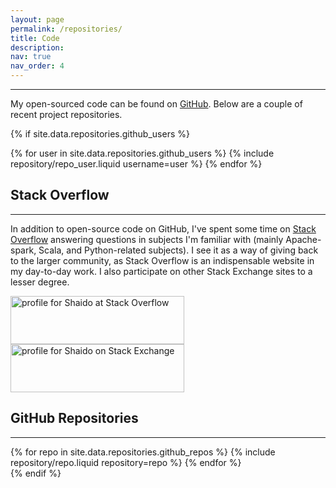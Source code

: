 ```yaml
---
layout: page
permalink: /repositories/
title: Code
description:
nav: true
nav_order: 4
---
```


---

My open-sourced code can be found on [GitHub](https://github.com/shaido987). Below are a couple of recent project repositories.

{% if site.data.repositories.github_users %}

<div class="repositories d-flex flex-wrap flex-md-row flex-column justify-content-sm-center align-items-center">
  {% for user in site.data.repositories.github_users %}
    {% include repository/repo_user.liquid username=user %}
  {% endfor %}
</div>

## Stack Overflow

---

In addition to open-source code on GitHub, I've spent some time on [Stack Overflow](https://stackoverflow.com/users/7579547/shaido) answering questions in subjects I'm familiar with (mainly Apache-spark, Scala, and Python-related subjects). I see it as a way of giving back to the larger community, as Stack Overflow is an indispensable website in my day-to-day work. I also participate on other Stack Exchange sites to a lesser degree.

<div class="container">
  <div class="row-md-auto px-md-1 justify-content-center">
    <div class="cols">
      <a href="https://stackoverflow.com/users/7579547/shaido"><img src="https://stackoverflow.com/users/flair/7579547.png" width="278" height="77" alt="profile for Shaido at Stack Overflow" title="profile for Shaido at Stack Overflow"></a>
    </div>
    <div class="cols">
    <a href="https://stackexchange.com/users/10271255"><img src="https://stackexchange.com/users/flair/10271255.png" width="278" height="77" alt="profile for Shaido on Stack Exchange" title="profile for Shaido on Stack Exchange"></a>
    </div>
  </div>
</div>

## GitHub Repositories

---

<div class="repositories d-flex flex-wrap flex-md-row flex-column justify-content-between align-items-center">
  {% for repo in site.data.repositories.github_repos %}
    {% include repository/repo.liquid repository=repo %}
  {% endfor %}
</div>
{% endif %}
